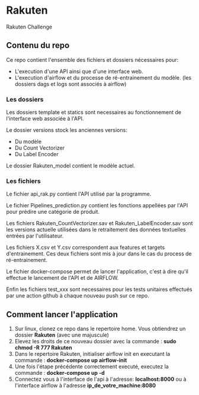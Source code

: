 # Rakuten
Rakuten Challenge

## Contenu du repo
Ce repo contient l'ensemble des fichiers et dossiers nécessaires pour:
- L'execution d'une API ainsi que d'une interface web.
- L'execution d'airflow et du processe de ré-entrainement du modèle. (les dossiers dags et logs sont associés à airflow)

### Les dossiers
Les dossiers template et statics sont necessaires au fonctionnement de l'interface web associée à l'API.

Le dossier versions stock les anciennes versions:
 - Du modèle
 - Du Count Vectorizer
 - Du Label Encoder

Le dossier Rakuten_model contient le modèle actuel.

### Les fichiers

Le fichier api_rak.py contient l'API utilisé par la programme.

Le fichier Pipelines_prediction.py contient les fonctions appellées par l'API pour prédire une catégorie de produit.

Les fichiers Rakuten_CountVectorizer.sav et Rakuten_LabelEncoder.sav sont les versions actuelle utilisées dans le retraitement des données textuelles entrées par l'utilisateur.

Les fichiers X.csv et Y.csv correspondent aux features et targets d'entrainement. Ces deux fichiers sont mis à jour dans le cas du process de ré-entrainement.

Le fichier docker-compose permet de lancer l'application, c'est à dire qu'il effectue le lancement de l'API et de AIRFLOW.

Enfin les fichiers test_xxx sont necessaires pour les tests unitaires effectués par une action github à chaque nouveau push sur ce repo.

## Comment lancer l'application

1. Sur linux, clonez ce repo dans le repertoire home. Vous obtiendrez un dossier **Rakuten** (avec une majuscule)
2. Elevez les droits de ce nouveau dossier avec la commande : **sudo chmod -R 777 Rakuten**
3. Dans le repertoire Rakuten, initialiser airflow init en executant la commande :  **docker-compose up airflow-init**
4. Une fois l'étape précédente correctement executé, executez la commande : **docker-compose up -d**
5. Connectez vous à l'interface de l'api à l'adresse: **localhost:8000** ou à l'interface airflow à l'adresse **ip_de_votre_machine:8080**
